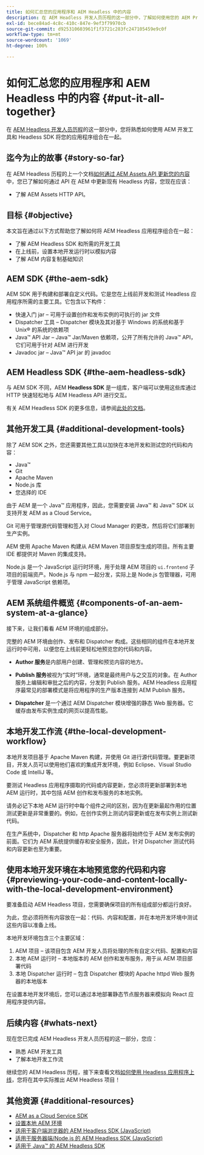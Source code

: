 ```yaml
---
title: 如何汇总您的应用程序和 AEM Headless 中的内容
description: 在 AEM Headless 开发人员历程的这一部分中，了解如何使用您的 AEM Project（包括内容片段）、GraphQL 调用、REST API 调用和您的应用程序，并为上线做好准备。
exl-id: bece84ad-4c8c-410c-847e-9ef3f79970cb
source-git-commit: d925310603961f1f3721c283fc247105459e9c0f
workflow-type: tm+mt
source-wordcount: '1069'
ht-degree: 100%

---
```


# 如何汇总您的应用程序和 AEM Headless 中的内容 {#put-it-all-together}

在 [AEM Headless 开发人员历程](overview.md)的这一部分中，您将熟悉如何使用 AEM 开发工具和 Headless SDK 将您的应用程序组合在一起。

## 迄今为止的故事 {#story-so-far}

在 AEM Headless 历程的上一个文档[如何通过 AEM Assets API 更新您的内容](update-your-content.md)中，您已了解如何通过 API 在 AEM 中更新现有 Headless 内容，您现在应该：

* 了解 AEM Assets HTTP API。

## 目标 {#objective}

本文旨在通过以下方式帮助您了解如何将 AEM Headless 应用程序组合在一起：

* 了解 AEM Headless SDK 和所需的开发工具
* 在上线前，设置本地开发运行时以模拟内容
* 了解 AEM 内容复制基础知识

## AEM SDK {#the-aem-sdk}

AEM SDK 用于构建和部署自定义代码。它是您在上线前开发和测试 Headless 应用程序所需的主要工具。它包含以下构件：

* 快速入门 jar – 可用于设置创作和发布实例的可执行的 jar 文件
* Dispatcher 工具 – Dispatcher 模块及其对基于 Windows 的系统和基于 Unix® 的系统的依赖项
* Java™ API Jar – Java™ Jar/Maven 依赖项，公开了所有允许的 Java™ API，它们可用于针对 AEM 进行开发
* Javadoc jar – Java™ API jar 的 javadoc

## AEM Headless SDK {#the-aem-headless-sdk}

与 AEM SDK 不同，AEM **Headless SDK** 是一组库，客户端可以使用这些库通过 HTTP 快速轻松地与 AEM Headless API 进行交互。

有关 AEM Headless SDK 的更多信息，请参阅[此处的文档](https://experienceleague.adobe.com/docs/experience-manager-learn/getting-started-with-aem-headless/how-to/aem-headless-sdk.html)。

## 其他开发工具 {#additional-development-tools}

除了 AEM SDK 之外，您还需要其他工具以加快在本地开发和测试您的代码和内容：

* Java™
* Git
* Apache Maven
* Node.js 库
* 您选择的 IDE

由于 AEM 是一个 Java™ 应用程序，因此，您需要安装 Java™ 和 Java™ SDK 以支持开发 AEM as a Cloud Service。

Git 可用于管理源代码管理和签入对 Cloud Manager 的更改，然后将它们部署到生产实例。

AEM 使用 Apache Maven 构建从 AEM Maven 项目原型生成的项目。所有主要 IDE 都提供对 Maven 的集成支持。

Node.js 是一个 JavaScript 运行时环境，用于处理 AEM 项目的 `ui.frontend` 子项目的前端资产。Node.js 与 npm 一起分发，实际上是 Node.js 包管理器，可用于管理 JavaScript 依赖项。

## AEM 系统组件概览 {#components-of-an-aem-system-at-a-glance}

接下来，让我们看看 AEM 环境的组成部分。

完整的 AEM 环境由创作、发布和 Dispatcher 构成。这些相同的组件在本地开发运行时中可用，以便您在上线前更轻松地预览您的代码和内容。

* **Author 服务**&#x200B;是内部用户创建、管理和预览内容的地方。

* **Publish 服务**&#x200B;被视为“实时”环境，通常是最终用户与之交互的对象。在 Author 服务上编辑和审批之后的内容，分发到 Publish 服务。AEM Headless 应用程序最常见的部署模式是将应用程序的生产版本连接到 AEM Publish 服务。

* **Dispatcher** 是一个通过 AEM Dispatcher 模块增强的静态 Web 服务器。它缓存由发布实例生成的网页以提高性能。

## 本地开发工作流 {#the-local-development-workflow}

本地开发项目基于 Apache Maven 构建，并使用 Git 进行源代码管理。要更新项目，开发人员可以使用他们喜欢的集成开发环境，例如 Eclipse、Visual Studio Code 或 IntelliJ 等。

要测试 Headless 应用程序摄取的代码或内容更新，您必须将更新部署到本地 AEM 运行时，其中包括 AEM 创作和发布服务的本地实例。

请务必记下本地 AEM 运行时中每个组件之间的区别，因为在更新最起作用的位置测试更新是非常重要的。例如，在创作实例上测试内容更新或在发布实例上测试新代码。

在生产系统中，Dispatcher 和 http Apache 服务器将始终位于 AEM 发布实例的前面。它们为 AEM 系统提供缓存和安全服务，因此，针对 Dispatcher 测试代码和内容更新也至为重要。

## 使用本地开发环境在本地预览您的代码和内容 {#previewing-your-code-and-content-locally-with-the-local-development-environment}

要准备启动 AEM Headless 项目，您需要确保项目的所有组成部分都运行良好。

为此，您必须将所有内容放在一起：代码、内容和配置，并在本地开发环境中测试这些内容以准备上线。

本地开发环境包含三个主要区域：

1. AEM 项目 – 该项目包含 AEM 开发人员将处理的所有自定义代码、配置和内容
1. 本地 AEM 运行时 – 本地版本的 AEM 创作和发布服务，用于从 AEM 项目部署代码
1. 本地 Dispatcher 运行时 – 包含 Dispatcher 模块的 Apache httpd Web 服务器的本地版本

在设置本地开发环境后，您可以通过本地部署静态节点服务器来模拟向 React 应用程序提供内容。

<!-- THIS TOPIC IS 404. IT DOES NOT APPEAR IN THE TOC OR ANYWHERE ELSE To get a more in-depth look at setting up a local development environment and all dependencies needed for content preview, see [Production Deployment documentation](https://experienceleague.adobe.com/docs/experience-manager-learn/headless-tutorial/graphql/multi-step/production-deployment.html). -->

## 后续内容 {#whats-next}

现在您已完成 AEM Headless 开发人员历程的这一部分，您应：

* 熟悉 AEM 开发工具
* 了解本地开发工作流

继续您的 AEM Headless 历程，接下来查看文档[如何使用 Headless 应用程序上线](/help/journey-headless/developer/go-live.md)，您将在其中实际推出 AEM Headless 项目！

## 其他资源 {#additional-resources}

* [AEM as a Cloud Service SDK](/help/implementing/developing/introduction/aem-as-a-cloud-service-sdk.md)
* [设置本地 AEM 环境](https://experienceleague.adobe.com/docs/experience-manager-learn/foundation/development/set-up-a-local-aem-development-environment.html?lang=zh-Hans)
* [适用于客户端浏览器的 AEM Headless SDK (JavaScript)](https://github.com/adobe/aem-headless-client-js)
* [适用于服务器端/Node.js 的 AEM Headless SDK (JavaScript)](https://github.com/adobe/aem-headless-client-nodejs)
* [适用于 Java™ 的 AEM Headless SDK](https://github.com/adobe/aem-headless-client-java)


